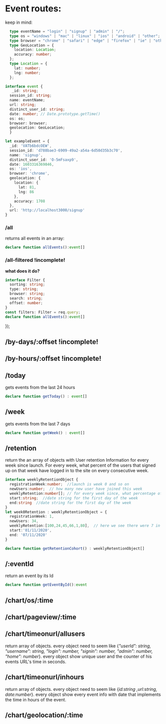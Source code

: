 # Event routes:
keep in mind:
```typeScript
  type eventName = "login" | "signup" | "admin" | "/";
  type os = "windows" | "mac" | "linux" | "ios" | "android" | "other";
  type browser = "chrome" | "safari" | "edge" | "firefox" | "ie" | "other";
  type GeoLocation = {
    location: Location;
    accuracy: number;
  };
  type Location = {
    lat: number;
    lng: number;
  };

interface event {
   _id: string;
  session_id: string;
  name: eventName;
  url: string;
  distinct_user_id: string;
  date: number; // Date.prototype.getTime()
  os: os;
  browser: browser;
  geolocation: GeoLocation;
  }

let exampleEvent = {
  _id: 'VATb6bdcOEW', 
  session_id: 'd788bae3-6909-49a2-a54a-6d50d35b3c70',  
  name: 'signup',  
  distinct_user_id: 'O-5mFsaxp9',  
  date: 1603316369846,  
  os: 'ios',  
  browser: 'chrome',  
  geolocation: {  
    location: {
      lat: 81,
      lng: 86
    },  
    accuracy: 1708
  },  
  url: 'http://localhost3000/signup'
}
```
### /all
returns all events in an array:
```typescript
declare function allEvents():event[]
```

### /all-filtered !incomplete!

__what does it do?__

```typescript
interface Filter {
  sorting: string;
  type: string;
  browser: string;
  search: string;
  offset: number;
}
const filters: Filter = req.query;
declare function allEvents():event[]
```
});

## /by-days/:offset !incomplete!

## /by-hours/:offset !incomplete!

## /today
gets events from the last 24 hours
```typescript
declare function getToday() : event[] 
```
## /week
gets events from the last 7 days
```typescript
declare function getWeek() : event[] 
```

## /retention
return the an array of objects with User retention Information for every week since launch.
For every week, what percent of the users that signed up on that week have logged in to the site on every consecutive week.
```typescript
interface weeklyRetentionObject {
  registrationWeek:number;  //launch is week 0 and so on
  newUsers:number;  // how many new user have joined this week
  weeklyRetention:number[]; // for every week since, what percentage of the users came back. weeklyRetention[0] is always 100% because it's the week of registration  
  start:string;  //date string for the first day of the week
  end:string  //date string for the first day of the week
}
let week0Retention : weeklyRetentionObject = {
  registrationWeek: 1, 
  newUsers: 34, 
  weeklyRetention:[100,24,45,66,1,80],  // here we see there were 7 in total since week 1 has data for 6 weeks 
  start:'01/11/2020',
  end: '07/11/2020'
} 

declare function getRetentionCohort() : weeklyRetentionObject[]
```

## /:eventId
return an event by its Id
```typescript
declare function getEventById():event
```

## /chart/os/:time

## /chart/pageview/:time

## /chart/timeonurl/allusers
return array of objects. 
every object need to seem like {_"userId": string, "username": string, "login": number, "signin": number, "admin": number, "home": number_}.
every object show unique user and the counter of his events URL's time in seconds.

## /chart/timeonurl/inhours
return array of objects. 
every object need to seem like {_id:string ,url:string, date:number_}.
every object show every event info with date that implements the time in hours of the event.

## /chart/geolocation/:time


